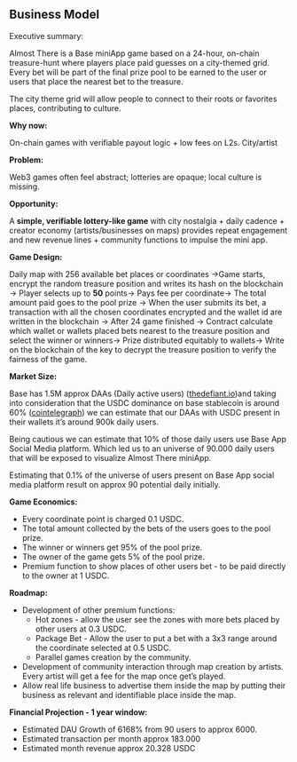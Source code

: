 ## Business Model

Executive summary:

Almost There is a Base miniApp game based on a 24-hour, on-chain treasure-hunt where players place paid guesses on a city-themed grid. Every bet will be part of the final prize pool to be earned to the user or users that place the nearest bet to the treasure.

The city theme grid will allow people to connect to their roots or favorites places, contributing to culture.

**Why now:** 

On-chain games with verifiable payout logic + low fees on L2s. City/artist

**Problem:** 

Web3 games often feel abstract; lotteries are opaque; local culture is missing.

**Opportunity:** 

A **simple, verifiable lottery-like game** with city nostalgia + daily cadence + creator economy (artists/businesses on maps) provides repeat engagement and new revenue lines + community functions to impulse the mini app.

**Game Design:** 

Daily map with 256 available bet places or coordinates →Game starts, encrypt the random treasure position and writes its hash on the blockchain → Player selects up to **50** points→ Pays fee per coordinate→ The total amount paid goes to the pool prize  →  When the user submits its bet, a transaction with all the chosen coordinates encrypted and the wallet id are written in the blockchain → After 24 game finished → Contract calculate which wallet or wallets placed bets nearest to the treasure position and select the winner or winners→ Prize distributed equitably to wallets→ Write on the blockchain of the key to decrypt the treasure position to verify the fairness of the game.

**Market Size:** 

Base has 1.5M approx DAAs (Daily active users) ([thedefiant.io](https://thedefiant.io/news/defi/base-eyes-usd100b-in-assets-and-25m-users-on-chain-in-2025?utm_source=chatgpt.com))and taking into consideration that the USDC dominance on base stablecoin is around 60% ([cointelegraph](https://cointelegraph.com/news/base-stablecoin-transaction-volume-briefly-tops-all-other-chains?utm_source=chatgpt.com)) we can estimate that our DAAs with USDC present in their wallets it’s around 900k daily users. 

Being cautious we can estimate that 10% of those daily users use Base App Social Media platform. Which led us to an universe of 90.000 daily users that will be exposed to visualize Almost There miniApp.

Estimating that 0.1% of the universe of users present on Base App social media platform result on approx 90 potential daily initially.

**Game Economics:**  

- Every coordinate point is charged 0.1 USDC.
- The total amount collected by the bets of the users goes to the pool prize.
- The winner or winners get 95% of the pool prize.
- The owner of the game gets 5% of the pool prize.
- Premium function to show places of other users bet - to be paid directly to the owner at 1 USDC.

**Roadmap:**

- Development of other premium functions:
    - Hot zones - allow the user see the zones with more bets placed by other users at 0.3 USDC.
    - Package Bet - Allow the user to put a bet with a 3x3 range around the coordinate selected at 0.5 USDC.
    - Parallel games creation by the community.
- Development of community interaction through map creation by artists. Every artist will get a fee for the map once get’s played.
- Allow real life business to advertise them inside the map by putting their business as relevant and identifiable place inside the map.

**Financial Projection - 1 year window:**

- Estimated DAU Growth of 6168% from 90 users to approx 6000.
- Estimated transaction per month approx 183.000
- Estimated month revenue approx 20.328 USDC
